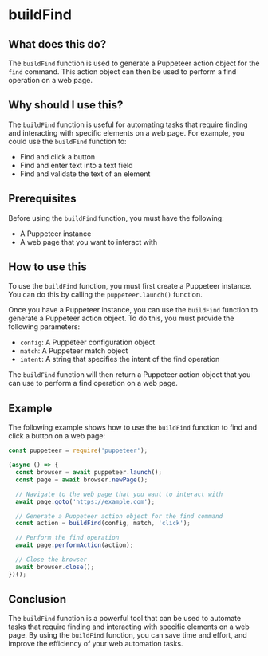 
  
   # **buildFind**

## What does this do?

The `buildFind` function is used to generate a Puppeteer action object for the `find` command. This action object can then be used to perform a find operation on a web page.

## Why should I use this?

The `buildFind` function is useful for automating tasks that require finding and interacting with specific elements on a web page. For example, you could use the `buildFind` function to:

- Find and click a button
- Find and enter text into a text field
- Find and validate the text of an element

## Prerequisites

Before using the `buildFind` function, you must have the following:

- A Puppeteer instance
- A web page that you want to interact with

## How to use this

To use the `buildFind` function, you must first create a Puppeteer instance. You can do this by calling the `puppeteer.launch()` function.

Once you have a Puppeteer instance, you can use the `buildFind` function to generate a Puppeteer action object. To do this, you must provide the following parameters:

- `config`: A Puppeteer configuration object
- `match`: A Puppeteer match object
- `intent`: A string that specifies the intent of the find operation

The `buildFind` function will then return a Puppeteer action object that you can use to perform a find operation on a web page.

## Example

The following example shows how to use the `buildFind` function to find and click a button on a web page:

```javascript
const puppeteer = require('puppeteer');

(async () => {
  const browser = await puppeteer.launch();
  const page = await browser.newPage();

  // Navigate to the web page that you want to interact with
  await page.goto('https://example.com');

  // Generate a Puppeteer action object for the find command
  const action = buildFind(config, match, 'click');

  // Perform the find operation
  await page.performAction(action);

  // Close the browser
  await browser.close();
})();
```

## Conclusion

The `buildFind` function is a powerful tool that can be used to automate tasks that require finding and interacting with specific elements on a web page. By using the `buildFind` function, you can save time and effort, and improve the efficiency of your web automation tasks.
  
  